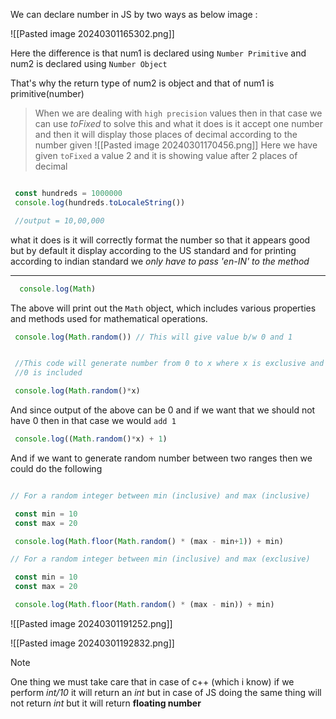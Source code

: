 We can declare number in JS by two ways as below image :

![[Pasted image 20240301165302.png]]

Here the difference is that num1 is declared using `Number Primitive`  and num2 is declared using `Number Object`

That's why the return type of num2 is object and that of num1 is primitive(number)

> When we are dealing with `high precision` values then in that case we can use *toFixed* to solve this and what it does is it accept one number and then it will display those places of decimal according to the number given
> ![[Pasted image 20240301170456.png]]
> Here we have given `toFixed` a value 2 and it is showing value after 2 places of decimal


```js

 const hundreds = 1000000
 console.log(hundreds.toLocaleString())

 //output = 10,00,000
```

what it does is it will correctly format the number so that it appears good but by default it display according to the US standard and for printing according to indian standard we *only have to pass 'en-IN' to the method*


<hr>


```js
  console.log(Math)
```

The above will  print out the `Math` object, which includes various properties and methods used for mathematical operations.


```js
 console.log(Math.random()) // This will give value b/w 0 and 1
```


```js

 //This code will generate number from 0 to x where x is exclusive and 
 //0 is included

 console.log(Math.random()*x)
```

And since output of the above can be 0 and if we want that we should not have 0 then in that case we would `add 1`

```js
 console.log((Math.random()*x) + 1)
```


And if we want to generate random number between two ranges then we could do the following

```js

// For a random integer between min (inclusive) and max (inclusive)

 const min = 10
 const max = 20

 console.log(Math.floor(Math.random() * (max - min+1)) + min)
```

```javascript
// For a random integer between min (inclusive) and max (exclusive)

 const min = 10
 const max = 20

 console.log(Math.floor(Math.random() * (max - min)) + min)
```

![[Pasted image 20240301191252.png]]

![[Pasted image 20240301192832.png]]


>[!Note]
>One thing we must take care that in case of c++ (which i know) if we perform *int/10*  it will return an *int* but in case of JS doing the same thing will not return *int* but it will return **floating number**


